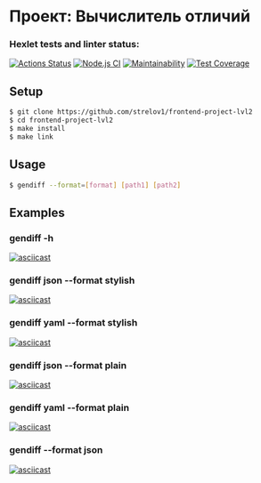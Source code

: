 # Проект: Вычислитель отличий 
### Hexlet tests and linter status:
[![Actions Status](https://github.com/strelov1/frontend-project-lvl2/workflows/hexlet-check/badge.svg)](https://github.com/strelov1/frontend-project-lvl2/actions)
[![Node.js CI](https://github.com/strelov1/frontend-project-lvl2/workflows/Node.js%20CI/badge.svg)](https://github.com/strelov1/frontend-project-lvl2/actions?query=workflow%3A%22Node.js+CI%22)
[![Maintainability](https://api.codeclimate.com/v1/badges/ea99a90ce74af197d0ac/maintainability)](https://codeclimate.com/github/strelov1/frontend-project-lvl2/maintainability)
[![Test Coverage](https://api.codeclimate.com/v1/badges/ea99a90ce74af197d0ac/test_coverage)](https://codeclimate.com/github/strelov1/frontend-project-lvl2/test_coverage)

## Setup

```sh
$ git clone https://github.com/strelov1/frontend-project-lvl2
$ cd frontend-project-lvl2
$ make install
$ make link
```

## Usage
```sh
$ gendiff --format=[format] [path1] [path2]
```

## Examples

### gendiff -h
[![asciicast](https://asciinema.org/a/Qt2uAiW8A9UptK376tLVGrgLN.svg)](https://asciinema.org/a/Qt2uAiW8A9UptK376tLVGrgLN)
### gendiff json --format stylish
[![asciicast](https://asciinema.org/a/RaDmodOPzQLQluB2b6Lihk8gK.svg)](https://asciinema.org/a/RaDmodOPzQLQluB2b6Lihk8gK)

### gendiff yaml --format stylish
[![asciicast](https://asciinema.org/a/sdkOlT2Wt9VuuWN9Y94QnwTCs.svg)](https://asciinema.org/a/sdkOlT2Wt9VuuWN9Y94QnwTCs)

### gendiff json --format plain 
[![asciicast](https://asciinema.org/a/adxBxCzY8jVQxH0uKftv7rp0N.svg)](https://asciinema.org/a/adxBxCzY8jVQxH0uKftv7rp0N)

### gendiff yaml --format plain 
[![asciicast](https://asciinema.org/a/8KsFaybFR9iqphsELFsIyCR4d.svg)](https://asciinema.org/a/8KsFaybFR9iqphsELFsIyCR4d)

### gendiff --format json 
[![asciicast](https://asciinema.org/a/EiPhDhiqJflQFwFMCfFCPnzyg.svg)](https://asciinema.org/a/EiPhDhiqJflQFwFMCfFCPnzyg)



